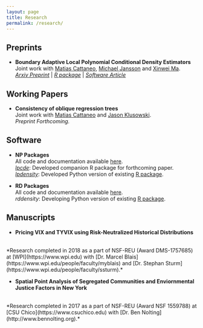 ```yaml
---
layout: page
title: Research
permalink: /research/
---
```


## Preprints

- **Boundary Adaptive Local Polynomial Conditional Density Estimators** <br>
Joint work with 
[Matias Cattaneo](https://cattaneo.princeton.edu),
[Michael Jansson](https://sites.google.com/berkeley.edu/michael-jansson/)
and
[Xinwei Ma](https://sites.google.com/view/xinweima/home?authuser=0).<br>
*[Arxiv Preprint](https://arxiv.org/abs/2204.10359)* | *[R package](https://nppackages.github.io/lpcde)* | *[Software Article](https://arxiv.org/abs/2204.10375)*

## Working Papers

- **Consistency of oblique regression trees** <br>
Joint work with
[Matias Cattaneo](https://cattaneo.princeton.edu)
and
[Jason Klusowski](https://jasonklusowski.github.io). <br>
*Preprint Forthcoming.* 

## Software

- **NP Packages** <br>
All code and documentation available 
[here](https://nppackages.github.io).<br>
*[lpcde](https://nppackages.github.io/lpcde)*: Developed companion R package for forthcoming paper. <br>
*[lpdensity](https://pypi.org/project/lpdensity/)*:
Developed Python version of existing [R package](https://nppackages.github.io/lpdensity/). <br>

- **RD Packages** <br>
All code and documentation available
[here](https://rdpackages.github.io). <br>
*rddensity*: Developing Python version of existing [R package](https://rdpackages.github.io/rddensity/). <br>


## Manuscripts

- **Pricing VIX and TYVIX using Risk-Neutralized Historical Distributions**
<br>
*Research completed in 2018 as a part of NSF-REU (Award DMS-1757685) at 
[WPI](https://www.wpi.edu) with 
[Dr. Marcel Blais](https://www.wpi.edu/people/faculty/myblais)
and
[Dr. Stephan Sturm](https://www.wpi.edu/people/faculty/ssturm).*
<br>

- **Spatial Point Analysis of Segregated Communities and Enviornmental Justice Factors in New York**
<br>
*Research completed in 2017 as a part of NSF-REU (Award NSF 1559788) at
[CSU Chico](https://www.csuchico.edu) with 
[Dr. Ben Nolting](http://www.bennolting.org).*


